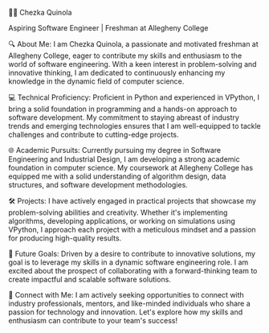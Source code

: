 👩‍💻 Chezka Quinola

Aspiring Software Engineer | Freshman at Allegheny College

🔍 About Me:
I am Chezka Quinola, a passionate and motivated freshman at Allegheny College, eager to contribute my skills and enthusiasm to the world of software engineering. With a keen interest in problem-solving and innovative thinking, I am dedicated to continuously enhancing my knowledge in the dynamic field of computer science.

💻 Technical Proficiency:
Proficient in Python and experienced in VPython, I bring a solid foundation in programming and a hands-on approach to software development. My commitment to staying abreast of industry trends and emerging technologies ensures that I am well-equipped to tackle challenges and contribute to cutting-edge projects.

🌐 Academic Pursuits:
Currently pursuing my degree in Software Engineering and Industrial Design, I am developing a strong academic foundation in computer science. My coursework at Allegheny College has equipped me with a solid understanding of algorithm design, data structures, and software development methodologies.

🛠️ Projects:
I have actively engaged in practical projects that showcase my problem-solving abilities and creativity. Whether it's implementing algorithms, developing applications, or working on simulations using VPython, I approach each project with a meticulous mindset and a passion for producing high-quality results.

🚀 Future Goals:
Driven by a desire to contribute to innovative solutions, my goal is to leverage my skills in a dynamic software engineering role. I am excited about the prospect of collaborating with a forward-thinking team to create impactful and scalable software solutions.

🔗 Connect with Me:
I am actively seeking opportunities to connect with industry professionals, mentors, and like-minded individuals who share a passion for technology and innovation. Let's explore how my skills and enthusiasm can contribute to your team's success!
